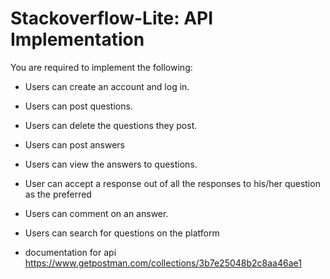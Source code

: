 # Stackoverflow-Lite: API Implementation

You are required to implement the following:

- Users can create an account and log in.
- Users can post questions.
- Users can delete the questions they post.
- Users can post answers
- Users can view the answers to questions.
- User can accept a response out of all the responses to his/her question as the preferred
- Users can comment on an answer.
- Users can search for questions on the platform

- documentation for api https://www.getpostman.com/collections/3b7e25048b2c8aa46ae1

